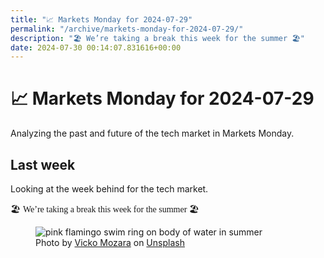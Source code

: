 ```yaml
---
title: "📈 Markets Monday for 2024-07-29"
permalink: "/archive/markets-monday-for-2024-07-29/"
description: "🏖️ We’re taking a break this week for the summer 🏖️"
date: 2024-07-30 00:14:07.831616+00:00
---
```


<h1>📈 Markets Monday for 2024-07-29</h1><p>Analyzing the past and future of the tech market in Markets Monday.</p><h2>Last week</h2><p>Looking at the week behind for the tech market.</p><p>🏖️ <span style="font-family: Comic\ Sans\ MS, Comic\ Sans">We’re taking a break this week for the summer 🏖️</span></p><figure><img src="https://images.unsplash.com/photo-1501426026826-31c667bdf23d?crop=entropy&amp;cs=tinysrgb&amp;fit=max&amp;fm=jpg&amp;ixid=M3w2Mjg2OTV8MHwxfHNlYXJjaHwxfHx2YWNhdGlvbnxlbnwwfHx8fDE3MjIyOTgyMDJ8MA&amp;ixlib=rb-4.0.3&amp;q=80&amp;w=1080" alt="pink flamingo swim ring on body of water in summer" draggable="false" contenteditable="false"><figcaption>Photo by <a target="_blank" rel="noopener noreferrer nofollow" href="https://unsplash.com/@vicko?utm_source=Buttondown&amp;utm_medium=referral">Vicko Mozara</a> on <a target="_blank" rel="noopener noreferrer nofollow" href="https://unsplash.com/?utm_source=Buttondown&amp;utm_medium=referral">Unsplash</a></figcaption></figure>